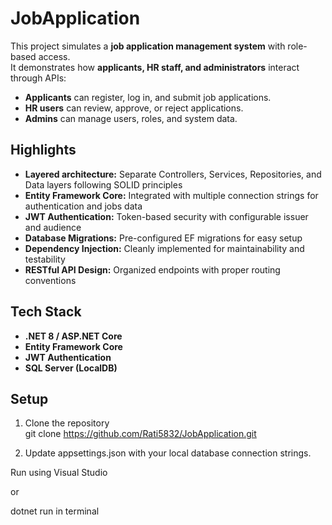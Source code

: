 # JobApplication

This project simulates a **job application management system** with role-based access.  
It demonstrates how **applicants, HR staff, and administrators** interact through APIs:

- **Applicants** can register, log in, and submit job applications.  
- **HR users** can review, approve, or reject applications.  
- **Admins** can manage users, roles, and system data.  

## Highlights
- **Layered architecture:** Separate Controllers, Services, Repositories, and Data layers following SOLID principles  
- **Entity Framework Core:** Integrated with multiple connection strings for authentication and jobs data  
- **JWT Authentication:** Token-based security with configurable issuer and audience  
- **Database Migrations:** Pre-configured EF migrations for easy setup  
- **Dependency Injection:** Cleanly implemented for maintainability and testability  
- **RESTful API Design:** Organized endpoints with proper routing conventions  

## Tech Stack
- **.NET 8 / ASP.NET Core**
- **Entity Framework Core**
- **JWT Authentication**
- **SQL Server (LocalDB)**

##  Setup
1. Clone the repository  
   git clone https://github.com/Rati5832/JobApplication.git

2. Update appsettings.json with your local database connection strings.

Run using Visual Studio

or

dotnet run in terminal
